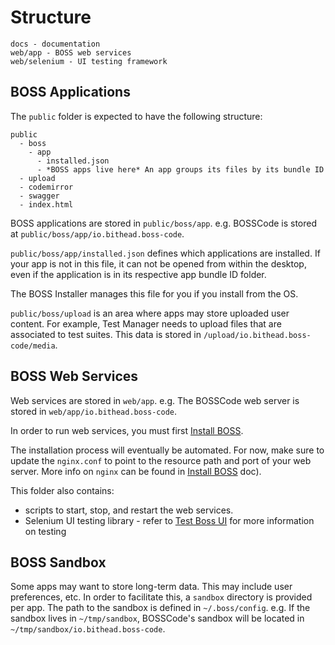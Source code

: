 # Structure

```
docs - documentation
web/app - BOSS web services
web/selenium - UI testing framework
```

## BOSS Applications

The `public` folder is expected to have the following structure:

```
public
  - boss
    - app
      - installed.json
      - *BOSS apps live here* An app groups its files by its bundle ID
  - upload
  - codemirror
  - swagger
  - index.html
```

BOSS applications are stored in `public/boss/app`. e.g. BOSSCode is stored at `public/boss/app/io.bithead.boss-code`.

`public/boss/app/installed.json` defines which applications are installed. If your app is not in this file, it can not be opened from within the desktop, even if the application is in its respective app bundle ID folder.

The BOSS Installer manages this file for you if you install from the OS.

`public/boss/upload` is an area where apps may store uploaded user content. For example, Test Manager needs to upload files that are associated to test suites. This data is stored in `/upload/io.bithead.boss-code/media`.

## BOSS Web Services

Web services are stored in `web/app`. e.g. The BOSSCode web server is stored in `web/app/io.bithead.boss-code`.

In order to run web services, you must first [Install BOSS](/docs/install.md).

The installation process will eventually be automated. For now, make sure to update the `nginx.conf` to point to the resource path and port of your web server. More info on `nginx` can be found in [Install BOSS](/docs/install.md) doc).

This folder also contains:

- scripts to start, stop, and restart the web services.
- Selenium UI testing library - refer to [Test Boss UI](/docs/testing.md) for more information on testing

## BOSS Sandbox

Some apps may want to store long-term data. This may include user preferences, etc. In order to facilitate this, a `sandbox` directory is provided per app. The path to the sandbox is defined in `~/.boss/config`. e.g. If the sandbox lives in `~/tmp/sandbox`, BOSSCode's sandbox will be located in `~/tmp/sandbox/io.bithead.boss-code`.

